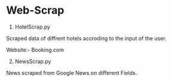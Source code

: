 # Web-Scrap

1. HotelScrap.py 

Scraped data of diffrent hotels accroding to the input of the user.

Website:- Booking.com

2. NewsScrap.py 

News scraped from Google News on different Fields.
